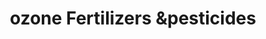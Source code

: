 ---
title: "ozone Fertilizers &pesticides"
url: /thookkupalam/ozone-fertilizers-undpesticides/
shop: Allgemein
---